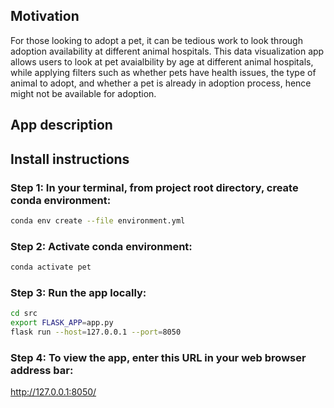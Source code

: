 ## Motivation
For those looking to adopt a pet, it can be tedious work to look through adoption availability at different animal hospitals. This data visualization app allows users to look at pet avaialbility by age at different animal hospitals, while applying filters such as whether pets have health issues, the type of animal to adopt, and whether a pet is already in adoption process, hence might not be available for adoption.

## App description

## Install instructions

### Step 1: In your terminal, from project root directory, create conda environment:
```bash
conda env create --file environment.yml
```

### Step 2: Activate conda environment:
```bash
conda activate pet
```

### Step 3: Run the app locally:
```bash
cd src
export FLASK_APP=app.py
flask run --host=127.0.0.1 --port=8050
```

### Step 4: To view the app, enter this URL in your web browser address bar:
http://127.0.0.1:8050/